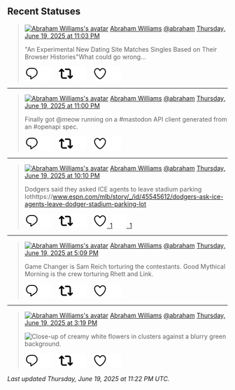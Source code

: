 ## Recent Statuses

> <a href="https://indieweb.social/@abraham"><img alt="Abraham Williams's avatar" src="https://cdn.masto.host/indiewebsocial/accounts/avatars/109/292/540/382/343/163/original/d00f2e03ce9c85b1.jpg" height="24" width="24" ></a> [Abraham Williams](https://indieweb.social/@abraham) [@abraham](https://indieweb.social/@abraham) [Thursday, June 19, 2025 at 11:03 PM](https://indieweb.social/@abraham/114712526122538712)
>
> &quot;An Experimental New Dating Site Matches Singles Based on Their Browser Histories&quot;What could go wrong...
>
> [![Reply](./images/reply_light.svg#gh-light-mode-only "Reply")](https://indieweb.social/@abraham/114712526122538712#gh-light-mode-only)[![Reply](./images/reply.svg#gh-dark-mode-only "Reply")](https://indieweb.social/@abraham/114712526122538712#gh-dark-mode-only)&emsp;[![Boost](./images/retweet_light.svg#gh-light-mode-only "Boost")](https://indieweb.social/@abraham/114712526122538712#gh-light-mode-only)[![Boost](./images/retweet.svg#gh-dark-mode-only "Boost")](https://indieweb.social/@abraham/114712526122538712#gh-dark-mode-only)&emsp;[![Favorite](./images/like_light.svg#gh-light-mode-only "Favorite")](https://indieweb.social/@abraham/114712526122538712#gh-light-mode-only)[![Favorite](./images/like.svg#gh-dark-mode-only "Favorite")](https://indieweb.social/@abraham/114712526122538712#gh-dark-mode-only)


---

> <a href="https://indieweb.social/@abraham"><img alt="Abraham Williams's avatar" src="https://cdn.masto.host/indiewebsocial/accounts/avatars/109/292/540/382/343/163/original/d00f2e03ce9c85b1.jpg" height="24" width="24" ></a> [Abraham Williams](https://indieweb.social/@abraham) [@abraham](https://indieweb.social/@abraham) [Thursday, June 19, 2025 at 11:00 PM](https://indieweb.social/@abraham/114712513520751589)
>
> Finally got @meow running on a #mastodon API client generated from an #openapi spec.
>
> [![Reply](./images/reply_light.svg#gh-light-mode-only "Reply")](https://indieweb.social/@abraham/114712513520751589#gh-light-mode-only)[![Reply](./images/reply.svg#gh-dark-mode-only "Reply")](https://indieweb.social/@abraham/114712513520751589#gh-dark-mode-only)&emsp;[![Boost](./images/retweet_light.svg#gh-light-mode-only "Boost")](https://indieweb.social/@abraham/114712513520751589#gh-light-mode-only)[![Boost](./images/retweet.svg#gh-dark-mode-only "Boost")](https://indieweb.social/@abraham/114712513520751589#gh-dark-mode-only)&emsp;[![Favorite](./images/like_light.svg#gh-light-mode-only "Favorite")](https://indieweb.social/@abraham/114712513520751589#gh-light-mode-only)[![Favorite](./images/like.svg#gh-dark-mode-only "Favorite")](https://indieweb.social/@abraham/114712513520751589#gh-dark-mode-only)


---

> <a href="https://indieweb.social/@abraham"><img alt="Abraham Williams's avatar" src="https://cdn.masto.host/indiewebsocial/accounts/avatars/109/292/540/382/343/163/original/d00f2e03ce9c85b1.jpg" height="24" width="24" ></a> [Abraham Williams](https://indieweb.social/@abraham) [@abraham](https://indieweb.social/@abraham) [Thursday, June 19, 2025 at 10:10 PM](https://indieweb.social/@abraham/114712315601303766)
>
> Dodgers said they asked ICE agents to leave stadium parking lothttps://www.espn.com/mlb/story/_/id/45545612/dodgers-ask-ice-agents-leave-dodger-stadium-parking-lot
>
> [![Reply](./images/reply_light.svg#gh-light-mode-only "Reply")](https://indieweb.social/@abraham/114712315601303766#gh-light-mode-only)[![Reply](./images/reply.svg#gh-dark-mode-only "Reply")](https://indieweb.social/@abraham/114712315601303766#gh-dark-mode-only)&emsp;[![Boost](./images/retweet_light.svg#gh-light-mode-only "Boost")](https://indieweb.social/@abraham/114712315601303766#gh-light-mode-only)[![Boost](./images/retweet.svg#gh-dark-mode-only "Boost")](https://indieweb.social/@abraham/114712315601303766#gh-dark-mode-only)&emsp;[![Favorite](./images/like_light.svg#gh-light-mode-only "Favorite")&ensp;1](https://indieweb.social/@abraham/114712315601303766#gh-light-mode-only)[![Favorite](./images/like.svg#gh-dark-mode-only "Favorite")&ensp;1](https://indieweb.social/@abraham/114712315601303766#gh-dark-mode-only)


---

> <a href="https://indieweb.social/@abraham"><img alt="Abraham Williams's avatar" src="https://cdn.masto.host/indiewebsocial/accounts/avatars/109/292/540/382/343/163/original/d00f2e03ce9c85b1.jpg" height="24" width="24" ></a> [Abraham Williams](https://indieweb.social/@abraham) [@abraham](https://indieweb.social/@abraham) [Thursday, June 19, 2025 at 5:09 PM](https://indieweb.social/@abraham/114711133577250268)
>
> Game Changer is Sam Reich torturing the contestants. Good Mythical Morning is the crew torturing Rhett and Link.
>
> [![Reply](./images/reply_light.svg#gh-light-mode-only "Reply")](https://indieweb.social/@abraham/114711133577250268#gh-light-mode-only)[![Reply](./images/reply.svg#gh-dark-mode-only "Reply")](https://indieweb.social/@abraham/114711133577250268#gh-dark-mode-only)&emsp;[![Boost](./images/retweet_light.svg#gh-light-mode-only "Boost")](https://indieweb.social/@abraham/114711133577250268#gh-light-mode-only)[![Boost](./images/retweet.svg#gh-dark-mode-only "Boost")](https://indieweb.social/@abraham/114711133577250268#gh-dark-mode-only)&emsp;[![Favorite](./images/like_light.svg#gh-light-mode-only "Favorite")](https://indieweb.social/@abraham/114711133577250268#gh-light-mode-only)[![Favorite](./images/like.svg#gh-dark-mode-only "Favorite")](https://indieweb.social/@abraham/114711133577250268#gh-dark-mode-only)


---

> <a href="https://indieweb.social/@abraham"><img alt="Abraham Williams's avatar" src="https://cdn.masto.host/indiewebsocial/accounts/avatars/109/292/540/382/343/163/original/d00f2e03ce9c85b1.jpg" height="24" width="24" ></a> [Abraham Williams](https://indieweb.social/@abraham) [@abraham](https://indieweb.social/@abraham) [Thursday, June 19, 2025 at 3:19 PM](https://indieweb.social/@abraham/114710701495592549)
>
> 
>
> ![Close-up of creamy white flowers in clusters against a blurry green background.](https://cdn.masto.host/indiewebsocial/media_attachments/files/114/710/701/368/074/172/original/a50e2142d8c5d0c5.jpg)
>
> [![Reply](./images/reply_light.svg#gh-light-mode-only "Reply")](https://indieweb.social/@abraham/114710701495592549#gh-light-mode-only)[![Reply](./images/reply.svg#gh-dark-mode-only "Reply")](https://indieweb.social/@abraham/114710701495592549#gh-dark-mode-only)&emsp;[![Boost](./images/retweet_light.svg#gh-light-mode-only "Boost")](https://indieweb.social/@abraham/114710701495592549#gh-light-mode-only)[![Boost](./images/retweet.svg#gh-dark-mode-only "Boost")](https://indieweb.social/@abraham/114710701495592549#gh-dark-mode-only)&emsp;[![Favorite](./images/like_light.svg#gh-light-mode-only "Favorite")](https://indieweb.social/@abraham/114710701495592549#gh-light-mode-only)[![Favorite](./images/like.svg#gh-dark-mode-only "Favorite")](https://indieweb.social/@abraham/114710701495592549#gh-dark-mode-only)


_Last updated Thursday, June 19, 2025 at 11:22 PM UTC._
